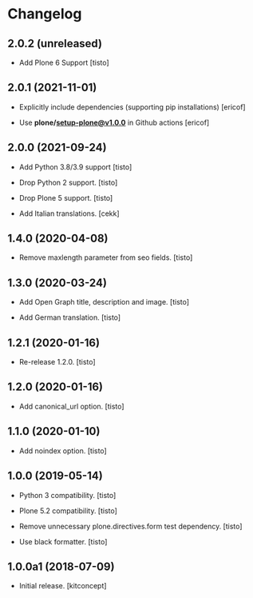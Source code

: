 # Changelog

<!--
   You should *NOT* be adding new change log entries to this file.
   You should create a file in the news directory instead.
   For helpful instructions, please see:
   https://github.com/plone/plone.releaser/blob/master/ADD-A-NEWS-ITEM.rst
-->

<!-- towncrier release notes start -->

## 2.0.2 (unreleased)

- Add Plone 6 Support
  [tisto]


## 2.0.1 (2021-11-01)

- Explicitly include dependencies (supporting pip installations)
  [ericof]

- Use **plone/setup-plone@v1.0.0** in Github actions
  [ericof]


## 2.0.0 (2021-09-24)

- Add Python 3.8/3.9 support
  [tisto]

- Drop Python 2 support.
  [tisto]

- Drop Plone 5 support.
  [tisto]

- Add Italian translations.
  [cekk]


## 1.4.0 (2020-04-08)

- Remove maxlength parameter from seo fields.
  [tisto]


## 1.3.0 (2020-03-24)

- Add Open Graph title, description and image.
  [tisto]

- Add German translation.
  [tisto]


## 1.2.1 (2020-01-16)

- Re-release 1.2.0.
  [tisto]


## 1.2.0 (2020-01-16)

- Add canonical_url option.
  [tisto]


## 1.1.0 (2020-01-10)

- Add noindex option.
  [tisto]


## 1.0.0 (2019-05-14)

- Python 3 compatibility.
  [tisto]

- Plone 5.2 compatibility.
  [tisto]

- Remove unnecessary plone.directives.form test dependency.
  [tisto]

- Use black formatter.
  [tisto]


## 1.0.0a1 (2018-07-09)

- Initial release.
  [kitconcept]
